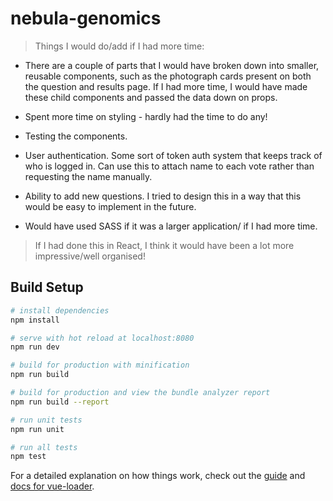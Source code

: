 # nebula-genomics

> Things I would do/add if I had more time:

* There are a couple of parts that I would have broken down into smaller, reusable components, such as the photograph cards present on both the question and results page. If I had more time, I would have made these child components and passed the data down on props.

* Spent more time on styling - hardly had the time to do any!

* Testing the components.

* User authentication. Some sort of token auth system that keeps track of who is logged in. Can use this to attach name to each vote rather than requesting the name manually.

* Ability to add new questions. I tried to design this in a way that this would be easy to implement in the future.

* Would have used SASS if it was a larger application/ if I had more time.

> If I had done this in React, I think it would have been a lot more impressive/well organised!

## Build Setup

``` bash
# install dependencies
npm install

# serve with hot reload at localhost:8080
npm run dev

# build for production with minification
npm run build

# build for production and view the bundle analyzer report
npm run build --report

# run unit tests
npm run unit

# run all tests
npm test
```

For a detailed explanation on how things work, check out the [guide](http://vuejs-templates.github.io/webpack/) and [docs for vue-loader](http://vuejs.github.io/vue-loader).
